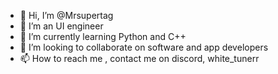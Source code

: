 - 👋 Hi, I’m @Mrsupertag
- 👀 I’m an UI engineer
- 🌱 I’m currently learning Python and C++
- 💞️ I’m looking to collaborate on software and app developers
- 📫 How to reach me , contact me on discord, white_tunerr

<!---
Mrsupertag/Mrsupertag is a ✨ special ✨ repository because its `README.md` (this file) appears on your GitHub profile.
You can click the Preview link to take a look at your changes.
--->
